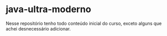 # java-ultra-moderno

Nesse repositório tenho todo conteúdo inicial do curso, exceto alguns que achei desnecessário adicionar.
